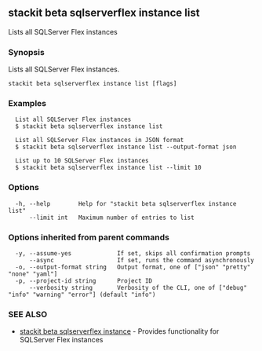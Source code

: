 ## stackit beta sqlserverflex instance list

Lists all SQLServer Flex instances

### Synopsis

Lists all SQLServer Flex instances.

```
stackit beta sqlserverflex instance list [flags]
```

### Examples

```
  List all SQLServer Flex instances
  $ stackit beta sqlserverflex instance list

  List all SQLServer Flex instances in JSON format
  $ stackit beta sqlserverflex instance list --output-format json

  List up to 10 SQLServer Flex instances
  $ stackit beta sqlserverflex instance list --limit 10
```

### Options

```
  -h, --help        Help for "stackit beta sqlserverflex instance list"
      --limit int   Maximum number of entries to list
```

### Options inherited from parent commands

```
  -y, --assume-yes             If set, skips all confirmation prompts
      --async                  If set, runs the command asynchronously
  -o, --output-format string   Output format, one of ["json" "pretty" "none" "yaml"]
  -p, --project-id string      Project ID
      --verbosity string       Verbosity of the CLI, one of ["debug" "info" "warning" "error"] (default "info")
```

### SEE ALSO

* [stackit beta sqlserverflex instance](./stackit_beta_sqlserverflex_instance.md)	 - Provides functionality for SQLServer Flex instances

